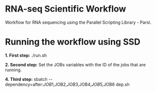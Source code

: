 # RNA-seq Scientific Workflow
Workflow for RNA sequencing using the Parallel Scripting Library - Parsl.

# Running the workflow using SSD

**1. First step:** 
   ./run.sh
   
**2. Second step:**
   Set the JOBs variables with the ID of the jobs that are running.
   
**4. Third step:**
   sbatch --dependency=after:$JOB1,$JOB2,$JOB3,$JOB4,$JOB5,$JOB6 dep.sh
